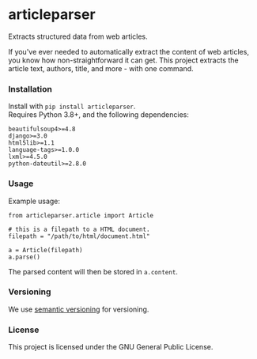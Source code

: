 # articleparser
Extracts structured data from web articles.

If you've ever needed to automatically extract the content of web articles, you know how non-straightforward it can get. This project extracts the article text, authors, title, and more - with one command. 

### Installation
Install with `pip install articleparser`.  
Requires Python 3.8+, and the following dependencies:
```
beautifulsoup4>=4.8
django>=3.0
html5lib>=1.1
language-tags>=1.0.0
lxml>=4.5.0
python-dateutil>=2.8.0
```


### Usage
Example usage:

```
from articleparser.article import Article

# this is a filepath to a HTML document.
filepath = "/path/to/html/document.html"

a = Article(filepath)
a.parse()
```

The parsed content will then be stored in `a.content`.

### Versioning
We use [semantic versioning](semver.org) for versioning.

### License
This project is licensed under the GNU General Public License.